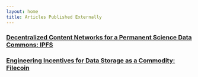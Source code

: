 ```yaml
---
layout: home
title: Articles Published Externally
---
```


### [Decentralized Content Networks for a Permanent Science Data Commons: IPFS](https://pulse.opsci.io/decentralized-content-networks-for-a-permanent-science-data-commons-ipfs-9bf0dae73d3e)

### [Engineering Incentives for Data Storage as a Commodity: Filecoin](https://pulse.opsci.io/engineering-incentives-for-data-storage-as-a-commodity-filecoin-c65308a2d743)
